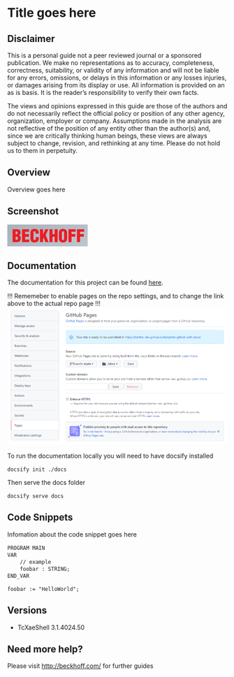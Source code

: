 # Title goes here

## Disclaimer

This is a personal guide not a peer reviewed journal or a sponsored publication. We make
no representations as to accuracy, completeness, correctness, suitability, or validity of any
information and will not be liable for any errors, omissions, or delays in this information or any
losses injuries, or damages arising from its display or use. All information is provided on an as
is basis. It is the reader’s responsibility to verify their own facts.

The views and opinions expressed in this guide are those of the authors and do not
necessarily reflect the official policy or position of any other agency, organization, employer or
company. Assumptions made in the analysis are not reflective of the position of any entity
other than the author(s) and, since we are critically thinking human beings, these views are
always subject to change, revision, and rethinking at any time. Please do not hold us to them
in perpetuity.

## Overview

Overview goes here

## Screenshot

![image](./docs/images/Screenshot.png)

## Documentation
The documentation for this project can be found [here](https://benhar-dev.github.io/template-github-with-docs/). 

!!! Rememeber to enable pages on the repo settings, and to change the link above to the actual repo page !!!
![image](./docs/images/Settings.png)

To run the documentation locally you will need to have docsify installed
```
docsify init ./docs
```

Then serve the docs folder
```
docsify serve docs
```

## Code Snippets
Infomation about the code snippet goes here

```
PROGRAM MAIN
VAR
	// example
	foobar : STRING;
END_VAR
```

```
foobar := "HelloWorld";
```

## Versions

- TcXaeShell 3.1.4024.50

## Need more help?

Please visit http://beckhoff.com/ for further guides
